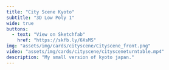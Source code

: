 ```yaml
---
title: "City Scene Kyoto"
subtitle: "3D Low Poly 1"
wide: true
buttons:
  - text: "View on Sketchfab"
    href: "https://skfb.ly/6XsMS"
img: "assets/img/cards/cityscene/Cityscene_front.png"
video: "assets/img/cards/cityscene/citysceneturntable.mp4"
description: "My small version of kyoto japan."
---
```

